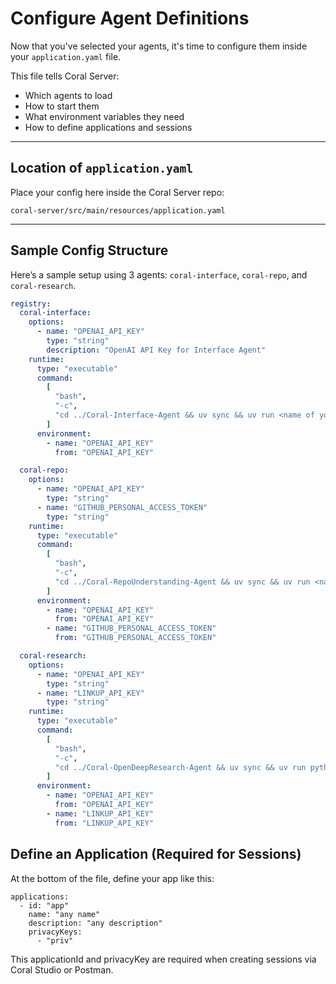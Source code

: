 # Configure Agent Definitions

Now that you've selected your agents, it's time to configure them inside your `application.yaml` file.

This file tells Coral Server:
- Which agents to load
- How to start them
- What environment variables they need
- How to define applications and sessions

---

## Location of `application.yaml`

Place your config here inside the Coral Server repo:
```
coral-server/src/main/resources/application.yaml
```
---

## Sample Config Structure

Here’s a sample setup using 3 agents: `coral-interface`, `coral-repo`, and `coral-research`.

```yaml
registry:
  coral-interface:
    options:
      - name: "OPENAI_API_KEY"
        type: "string"
        description: "OpenAI API Key for Interface Agent"
    runtime:
      type: "executable"
      command:
        [
          "bash",
          "-c",
          "cd ../Coral-Interface-Agent && uv sync && uv run <name of your agent file in .py format>"
        ]
      environment:
        - name: "OPENAI_API_KEY"
          from: "OPENAI_API_KEY"

  coral-repo:
    options:
      - name: "OPENAI_API_KEY"
        type: "string"
      - name: "GITHUB_PERSONAL_ACCESS_TOKEN"
        type: "string"
    runtime:
      type: "executable"
      command:
        [
          "bash",
          "-c",
          "cd ../Coral-RepoUnderstanding-Agent && uv sync && uv run <name of your agent file in .py format>"
        ]
      environment:
        - name: "OPENAI_API_KEY"
          from: "OPENAI_API_KEY"
        - name: "GITHUB_PERSONAL_ACCESS_TOKEN"
          from: "GITHUB_PERSONAL_ACCESS_TOKEN"

  coral-research:
    options:
      - name: "OPENAI_API_KEY"
        type: "string"
      - name: "LINKUP_API_KEY"
        type: "string"
    runtime:
      type: "executable"
      command:
        [
          "bash",
          "-c",
          "cd ../Coral-OpenDeepResearch-Agent && uv sync && uv run python <name of your agent file in .py format>"
        ]
      environment:
        - name: "OPENAI_API_KEY"
          from: "OPENAI_API_KEY"
        - name: "LINKUP_API_KEY"
          from: "LINKUP_API_KEY"
```
##  Define an Application (Required for Sessions)
At the bottom of the file, define your app like this:
```
applications:
  - id: "app"
    name: "any name"
    description: "any description"
    privacyKeys:
      - "priv"
```
This applicationId and privacyKey are required when creating sessions via Coral Studio or Postman.
